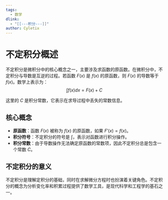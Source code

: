 ```yaml
---
tags: 
  - 数学
dlink:
  - "[[---积分---]]"
author: Cyletix
---
```

# 不定积分概述

不定积分是微积分中的核心概念之一，主要涉及求函数的原函数。在微积分中，不定积分与导数是互逆的过程。若函数 $F(x)$ 是 $f(x)$ 的原函数，则 $F(x)$ 的导数等于 $f(x)$。数学上表示为：
$$∫f(x)dx=F(x)+C$$

这里的 $C$ 是积分常数，它表示在求导过程中丢失的常数信息。

## 核心概念

- **原函数**：函数 $F(x)$ 被称为 $f(x)$ 的原函数，如果 $F'(x) = f(x)$。
- **积分符号**：不定积分的符号是 $\int$，表示对函数进行积分操作。
- **积分常数**：由于导数操作无法确定原函数的常数项，因此不定积分总是包含一个常数 $C$。

## 不定积分的意义

不定积分是理解定积分的基础，同时在求解微分方程时也扮演着关键角色。不定积分的概念为分析变化率和积累过程提供了数学工具，是现代科学和工程学的基石之一。